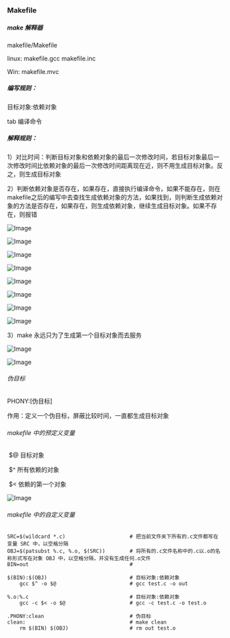 ### Makefile



##### make 解释器

makefile/Makefile

linux:  makefile.gcc    makefile.inc

Win:  makefile.mvc



##### 编写规则：

目标对象:依赖对象

tab 编译命令



##### 解释规则：

1）对比时间：判断目标对象和依赖对象的最后一次修改时间，若目标对象最后一次修改时间比依赖对象的最后一次修改时间距离现在近，则不用生成目标对象。反之，则生成目标对象



2）判断依赖对象是否存在，如果存在，直接执行编译命令，如果不能存在，则在makefile之后的编写中去查找生成依赖对象的方法，如果找到，则判断生成依赖对象的方法是否存在，如果存在，则生成依赖对象，继续生成目标对象。如果不存在，则报错

![Image](C:\Users\28195\AppData\Local\Temp\chrome_drag7508_7268\Image.png)

![Image](C:\Users\28195\AppData\Local\Temp\chrome_drag7508_31947\Image.png)

![Image](C:\Users\28195\AppData\Local\Temp\chrome_drag7508_10365\Image.png)

![Image](C:\Users\28195\AppData\Local\Temp\chrome_drag7508_29186\Image.png)

![Image](C:\Users\28195\AppData\Local\Temp\chrome_drag7508_2999\Image.png)

![Image](C:\Users\28195\AppData\Local\Temp\chrome_drag7508_3153\Image.png)

![Image](C:\Users\28195\AppData\Local\Temp\chrome_drag7508_30831\Image.png)

![Image](C:\Users\28195\AppData\Local\Temp\chrome_drag7508_27026\Image.png)



3）make 永远只为了生成第一个目标对象而去服务

![Image](C:\Users\28195\AppData\Local\Temp\chrome_drag7508_23743\Image.png)

![Image](C:\Users\28195\AppData\Local\Temp\chrome_drag7508_23779\Image.png)



###### 伪目标

PHONY:[伪目标]    

作用：定义一个伪目标，屏蔽比较时间，一直都生成目标对象



###### makefile 中的预定义变量

​	$@    目标对象

​	$^     所有依赖的对象

​	$<     依赖的第一个对象

![Image](C:\Users\28195\AppData\Local\Temp\chrome_drag7508_15302\Image.png)



###### makefile 中的自定义变量

```
SRC=$(wildcard *.c)                     # 把当前文件夹下所有的.c文件都写在变量 SRC 中，以空格分隔
OBJ=$(patsubst %.c, %.o, $(SRC))        # 将所有的.c文件名称中的.c以.o的名称形式写在对象 OBJ 中，以空格分隔，并没有生成任何.o文件
BIN=out                                 #

$(BIN):$(OBJ)                           # 目标对象:依赖对象
    gcc $^ -o $@                        # gcc test.c -o out

%.o:%.c                                 # 目标对象:依赖对象
    gcc -c $< -o $@                     # gcc -c test.c -o test.o

.PHONY:clean                            # 伪目标
clean:                                  # make clean
    rm $(BIN) $(OBJ)                    # rm out test.o
```


